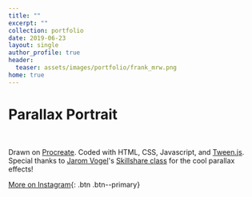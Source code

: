```yaml
---
title: ""
excerpt: ""
collection: portfolio
date: 2019-06-23
layout: single
author_profile: true
header:
  teaser: assets/images/portfolio/frank_mrw.png
home: true
---
```


# Parallax Portrait

<div class="image-container">
    <canvas class="canvas" width="800" height="800" id="canvas"></canvas>
    <div class="loading-screen" id="loading">
      <div class="la-ball-triangle-path la-dark la-2x">
        <div></div>
        <div></div>
        <div></div>
      </div>
    </div>
</div>
<br>

Drawn on [Procreate](https://procreate.art/). Coded with HTML, CSS, Javascript, and [Tween.js](https://github.com/tweenjs/tween.js/). Special thanks to [Jarom Vogel](https://jaromvogel.com/illustration)'s [Skillshare class](https://www.skillshare.com/classes/Art-Code-Create-and-Code-an-Interactive-Parallax-Illustration/1862124549/projects) for the cool parallax effects!

[More on Instagram](https://instagram.com/bykfrankc){: .btn .btn--primary}
